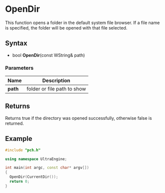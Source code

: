 # OpenDir #
This function opens a folder in the default system file browser. If a file name is specified, the folder will be opened with that file selected.

## Syntax ##
- bool **OpenDir**(const WString& path)

### Parameters ###
| Name | Description |
| --- | --- |
| **path** | folder or file path to show |

## Returns ##
Returns true if the directory was opened successfully, otherwise false is returned.

## Example ##
```c++
#include "pch.h"

using namespace UltraEngine;

int main(int argc, const char* argv[])
{
  OpenDir(CurrentDir());
  return 0;
}
```
